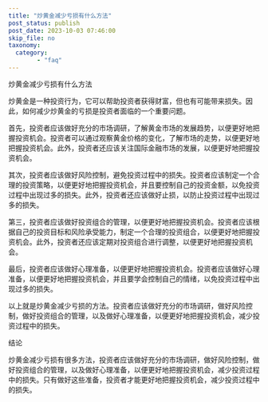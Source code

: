 ```yaml
---
title: "炒黄金减少亏损有什么方法"
post_status: publish
post_date: 2023-10-03 07:46:00
skip_file: no
taxonomy:
  category:
        - "faq"
---
```


炒黄金减少亏损有什么方法

炒黄金是一种投资行为，它可以帮助投资者获得财富，但也有可能带来损失。因此，如何减少炒黄金的亏损是投资者面临的一个重要问题。

首先，投资者应该做好充分的市场调研，了解黄金市场的发展趋势，以便更好地把握投资机会。投资者可以通过观察黄金价格的变化，了解市场的走势，以便更好地把握投资机会。此外，投资者还应该关注国际金融市场的发展，以便更好地把握投资机会。

其次，投资者应该做好风险控制，避免投资过程中的损失。投资者应该制定一个合理的投资策略，以便更好地把握投资机会，并且要控制自己的投资金额，以免投资过程中出现过多的损失。此外，投资者还应该做好止损，以防止投资过程中出现过多的损失。

第三，投资者应该做好投资组合的管理，以便更好地把握投资机会。投资者应该根据自己的投资目标和风险承受能力，制定一个合理的投资组合，以便更好地把握投资机会。此外，投资者还应该定期对投资组合进行调整，以便更好地把握投资机会。

最后，投资者应该做好心理准备，以便更好地把握投资机会。投资者应该做好心理准备，以便更好地把握投资机会，并且要学会控制自己的情绪，以免投资过程中出现过多的损失。

以上就是炒黄金减少亏损的方法。投资者应该做好充分的市场调研，做好风险控制，做好投资组合的管理，以及做好心理准备，以便更好地把握投资机会，减少投资过程中的损失。

结论

炒黄金减少亏损有很多方法，投资者应该做好充分的市场调研，做好风险控制，做好投资组合的管理，以及做好心理准备，以便更好地把握投资机会，减少投资过程中的损失。只有做好这些准备，投资者才能更好地把握投资机会，减少投资过程中的损失。
